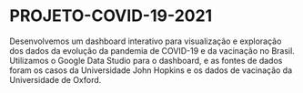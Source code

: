 # PROJETO-COVID-19-2021
Desenvolvemos um dashboard interativo para visualização e exploração dos dados da evolução da pandemia de COVID-19 e da vacinação no Brasil. Utilizamos o Google Data Studio para o dashboard, e as fontes de dados foram os casos da Universidade John Hopkins e os dados de vacinação da Universidade de Oxford.
